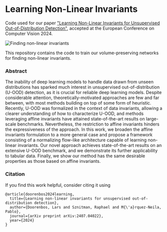 # Learning Non-Linear Invariants

Code used for our paper ["Learning Non-Linear Invariants for Unsupervised Out-of-Distribution Detection"](https://arxiv.org/pdf/2407.04022), accepted at the European Conference on Computer Vision 2024.

![Finding non-linear invariants](figures/ood.png "Finding non-linear invariants")

This repository contains the code to train our volume-preserving networks for finding non-linear invariants.

### Abstract

 The inability of deep learning models to handle data drawn from unseen distributions has sparked much interest in unsupervised out-of-distribution (U-OOD) detection, as it is crucial for reliable deep learning models. Despite considerable attention, theoretically-motivated approaches are few and far between, with most methods building on top of some form of heuristic. Recently, U-OOD was formalized in the context of data invariants, allowing a clearer understanding of how to characterize U-OOD, and methods leveraging affine invariants have attained state-of-the-art results on large-scale benchmarks. Nevertheless, the restriction to affine invariants hinders the expressiveness of the approach. In this work, we broaden the affine invariants formulation to a more general case and propose a framework consisting of a normalizing flow-like architecture capable of learning non-linear invariants. Our novel approach achieves state-of-the-art results on an extensive U-OOD benchmark, and we demonstrate its further applicability to tabular data. Finally, we show our method has the same desirable properties as those based on affine invariants.

### Citation

If you find this work helpful, consider citing it using

```
@article{doorenbos2024learning,
  title={Learning non-linear invariants for unsupervised out-of-distribution detection},
  author={Doorenbos, Lars and Sznitman, Raphael and M{\'a}rquez-Neila, Pablo},
  journal={arXiv preprint arXiv:2407.04022},
  year={2024}
}
```
